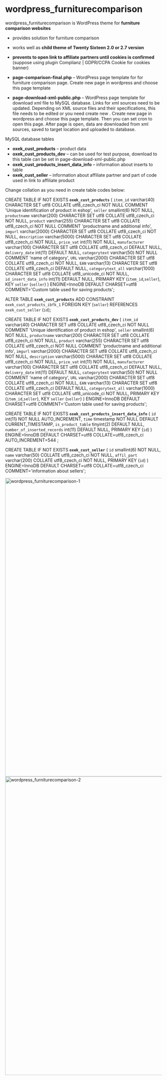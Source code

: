# wordpress_furniturecomparison
wordpress_furniturecomparison is WordPress theme for **furniture comparison websites**

- provides solution for furniture comparison
- works well as **child theme of Twenty Sixteen 2.0 or 2.7 version**
- **prevents to open link to affiliate partners until cookies is confirmed** (suppose using plugin Complianz | GDPR/CCPA Cookie for cookies banner)

- **page-comparison-final.php** – WordPress page template for for furniture comparison page. Create new page in wordpress and choose this page template

- **page-download-xml-public.php** – WordPress page template for download xml file to MySQL database. Links for xml sources need to be updated. Depending on XML source files and their specifications, this file needs to be edited or you need create new . Create new page in wordpress and choose this page template. Then you can set cron to open this page. After page is open, data are downloaded from xml sources, saved to target location and uploaded to database.

MySQL database tables 

- **oxek_cust_products** – product data
- **oxek_cust_products_dev** – can be used for test purpose, download to this table can be set in page-download-xml-public.php
- **oxek_cust_products_insert_data_info** – information about inserts to table
- **oxek_cust_seller** – information about affiliate partner and part of code used in link to affiliate product


Change collation as you need in create table codes below:

CREATE TABLE IF NOT EXISTS **`oxek_cust_products`** (
  `item_id` varchar(40) CHARACTER SET utf8 COLLATE utf8_czech_ci NOT NULL COMMENT 'Unique identification of product in eshop',
  `seller` smallint(6) NOT NULL,
  `productname` varchar(200) CHARACTER SET utf8 COLLATE utf8_czech_ci NOT NULL,
  `product` varchar(255) CHARACTER SET utf8 COLLATE utf8_czech_ci NOT NULL COMMENT 'productname and additional info',
  `imgurl` varchar(2000) CHARACTER SET utf8 COLLATE utf8_czech_ci NOT NULL,
  `description` varchar(5000) CHARACTER SET utf8 COLLATE utf8_czech_ci NOT NULL,
  `price_vat` int(11) NOT NULL,
  `manufacturer` varchar(100) CHARACTER SET utf8 COLLATE utf8_czech_ci DEFAULT NULL,
  `delivery_date` int(11) DEFAULT NULL,
  `categorytext` varchar(50) NOT NULL COMMENT 'name of category',
  `URL` varchar(2000) CHARACTER SET utf8 COLLATE utf8_czech_ci NOT NULL,
  `EAN` varchar(13) CHARACTER SET utf8 COLLATE utf8_czech_ci DEFAULT NULL,
  `categorytext_all` varchar(1000) CHARACTER SET utf8 COLLATE utf8_unicode_ci NOT NULL,
  `id_insert_data_info` int(11) DEFAULT NULL,
  PRIMARY KEY (`item_id`,`seller`),
  KEY `seller` (`seller`)
) ENGINE=InnoDB DEFAULT CHARSET=utf8 COMMENT='Custom table used for saving products';

ALTER TABLE **`oxek_cust_products`**
  ADD CONSTRAINT `oxek_cust_products_ibfk_1` FOREIGN KEY (`seller`) REFERENCES `oxek_cust_seller` (`id`);


CREATE TABLE IF NOT EXISTS **`oxek_cust_products_dev`** (
  `item_id` varchar(40) CHARACTER SET utf8 COLLATE utf8_czech_ci NOT NULL COMMENT 'Unique identification of product in eshop',
  `seller` smallint(6) NOT NULL,
  `productname` varchar(200) CHARACTER SET utf8 COLLATE utf8_czech_ci NOT NULL,
  `product` varchar(255) CHARACTER SET utf8 COLLATE utf8_czech_ci NOT NULL COMMENT 'productname and additional info',
  `imgurl` varchar(2000) CHARACTER SET utf8 COLLATE utf8_czech_ci NOT NULL,
  `description` varchar(5000) CHARACTER SET utf8 COLLATE utf8_czech_ci NOT NULL,
  `price_vat` int(11) NOT NULL,
  `manufacturer` varchar(100) CHARACTER SET utf8 COLLATE utf8_czech_ci DEFAULT NULL,
  `delivery_date` int(11) DEFAULT NULL,
  `categorytext` varchar(50) NOT NULL COMMENT 'name of category',
  `URL` varchar(2000) CHARACTER SET utf8 COLLATE utf8_czech_ci NOT NULL,
  `EAN` varchar(13) CHARACTER SET utf8 COLLATE utf8_czech_ci DEFAULT NULL,
  `categorytext_all` varchar(1000) CHARACTER SET utf8 COLLATE utf8_unicode_ci NOT NULL,
  PRIMARY KEY (`item_id`,`seller`),
  KEY `seller` (`seller`)
) ENGINE=InnoDB DEFAULT CHARSET=utf8 COMMENT='Custom table used for saving products';

CREATE TABLE IF NOT EXISTS **`oxek_cust_products_insert_data_info`** (
  `id` int(11) NOT NULL AUTO_INCREMENT,
  `time` timestamp NOT NULL DEFAULT CURRENT_TIMESTAMP,
  `is_product_table` tinyint(2) DEFAULT NULL,
  `number_of_inserted_records` int(11) DEFAULT NULL,
  PRIMARY KEY (`id`)
) ENGINE=InnoDB  DEFAULT CHARSET=utf8 COLLATE=utf8_czech_ci AUTO_INCREMENT=544 ;

CREATE TABLE IF NOT EXISTS **`oxek_cust_seller`** (
  `id` smallint(6) NOT NULL,
  `name` varchar(50) COLLATE utf8_czech_ci NOT NULL,
  `affil_part` varchar(200) COLLATE utf8_czech_ci NOT NULL,
  PRIMARY KEY (`id`)
) ENGINE=InnoDB DEFAULT CHARSET=utf8 COLLATE=utf8_czech_ci COMMENT='information about sellers';


<img width="960" alt="wordpress_furniturecomparison-1" src="https://user-images.githubusercontent.com/10530501/185609933-aa766e33-c167-4159-8635-79b0288be5f2.png">


<img width="960" alt="wordpress_furniturecomparison-2" src="https://user-images.githubusercontent.com/10530501/185609959-f268af41-a5dc-4cf4-9d16-5d0cc3b1cbf4.png">



